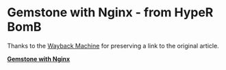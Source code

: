 # Gemstone with Nginx - from HypeR BomB

Thanks to the [Wayback Machine][1] for preserving a link to the original article.

[**Gemstone with Nginx**][2]

[1]: https://archive.org/web/ 
[2]: ihttps://web.archive.org/web/20101008033233/http://www.hyperbomb.com/2009/02/01/gemstone-with-nginx

